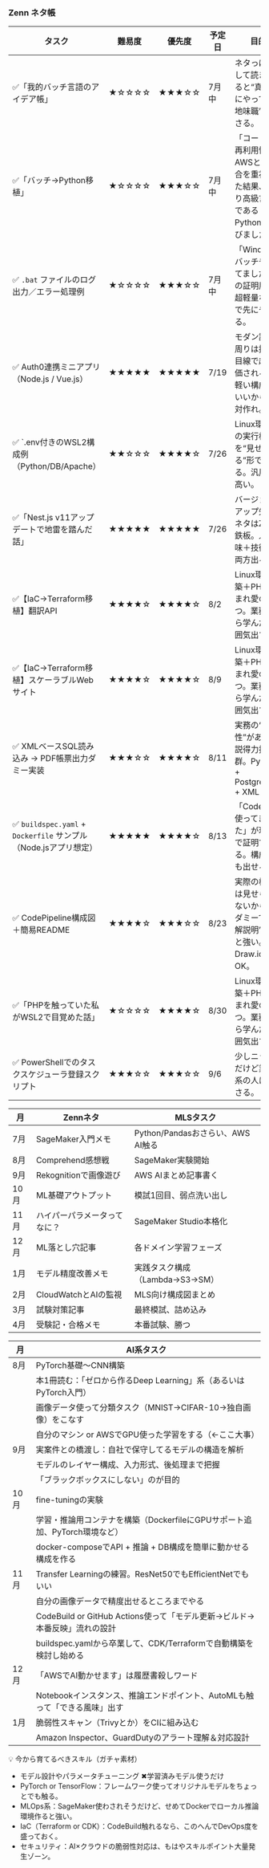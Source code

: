 ### Zenn ネタ帳

| タスク                               | 難易度   | 優先度   | 予定日 | 目的                                   |
| --------------------------------- | ----- | ----- | ----- | ------------------------------------ |
| ✅「我的バッチ言語のアイデア帳」| ★☆☆☆☆ | ★★★☆☆ | 7月中 | ネタっぽくして読ませると“真面目にやってる地味職”が刺さる。|
| ✅「バッチ→Python移植」| ★☆☆☆☆ | ★★★☆☆ | 7月中 |「コードの再利用性とAWSとの統合を重視した結果、より高級言語であるPythonを選びました）」|
| ✅ `.bat` ファイルのログ出力／エラー処理例| ★☆☆☆☆ | ★★★☆☆ | 7月中 | 「Windowsバッチやってました」の証明用。超軽量なので先にやれる。|
| ✅ Auth0連携ミニアプリ（Node.js / Vue.js）| ★★★★★ | ★★★★★ | 7/19 | モダン認証周りは採用目線で超評価される。軽い構成でいいから絶対作れ。|
| ✅ `.env付きのWSL2構成例（Python/DB/Apache）| ★★☆☆☆ | ★★★★☆ | 7/26 | Linux環境での実行検証を“見せられる”形で残せる。汎用性高い。|
| ✅「Nest.js v11アップデートで地雷を踏んだ話」| ★★★★★ | ★★★★★ | 7/26 | バージョンアップ失敗ネタはZenn鉄板。人間味＋技術力両方出る。|
| ✅【IaC→Terraform移植】翻訳API| ★★★★☆ | ★★★★☆ | 8/2 | Linux環境構築＋PHP憎まれ愛のやつ。業務から学んだ雰囲気出す。|
| ✅【IaC→Terraform移植】スケーラブルWebサイト| ★★★★☆ | ★★★★☆ | 8/9 | Linux環境構築＋PHP憎まれ愛のやつ。業務から学んだ雰囲気出す。|
| ✅ XMLベースSQL読み込み → PDF帳票出力ダミー実装| ★★★☆☆ | ★★★★☆ | 8/11 | 実務の“再現性”があって説得力抜群。Python + PostgreSQL + XML|
| ✅ `buildspec.yaml` + `Dockerfile` サンプル（Node.jsアプリ想定） | ★★★★★ | ★★★★☆ | 8/13 | 「CodeBuild使ってました」が現物で証明できる。構成力も出せる。|
| ✅ CodePipeline構成図＋簡易README| ★★★★☆ | ★★★☆☆ | 8/23 | 実際の構成は見せられないから、ダミーで“図解説明”すると強い。Draw\.ioでもOK。 |
| ✅「PHPを触っていた私がWSL2で目覚めた話」| ★☆☆☆☆ | ★★★★☆ | 8/30 | Linux環境構築＋PHP憎まれ愛のやつ。業務から学んだ雰囲気出す。|
| ✅ PowerShellでのタスクスケジューラ登録スクリプト| ★★★☆☆ | ★★★☆☆ | 9/6 | 少しニッチだけど業務系の人に刺さる。|


| 月   | Zennネタ           | MLSタスク                     |
| --- | ---------------- | -------------------------- |
| 7月  | SageMaker入門メモ    | Python/Pandasおさらい、AWS AI触る |
| 8月  | Comprehend感想戦    | SageMaker実験開始              |
| 9月  | Rekognitionで画像遊び | AWS AIまとめ記事書く              |
| 10月 | ML基礎アウトプット       | 模試1回目、弱点洗い出し               |
| 11月 | ハイパーパラメータってなに？   | SageMaker Studio本格化        |
| 12月 | ML落とし穴記事         | 各ドメイン学習フェーズ                |
| 1月  | モデル精度改善メモ        | 実践タスク構成（Lambda→S3→SM）      |
| 2月  | CloudWatchとAIの監視 | MLS向け構成図まとめ                |
| 3月  | 試験対策記事           | 最終模試、詰め込み                  |
| 4月  | 受験記・合格メモ         | 本番試験、勝つ                    |


| 月  | AI系タスク                     |
| --- | ---------------- |
| 8月 | PyTorch基礎〜CNN構築|
|     | 本1冊読む：「ゼロから作るDeep Learning」系（あるいはPyTorch入門）|
|     | 画像データ使って分類タスク（MNIST→CIFAR-10→独自画像）をこなす|
|     | 自分のマシン or AWSでGPU使った学習をする（←ここ大事）|
| 9月 | 実案件との橋渡し：自社で保守してるモデルの構造を解析|
|     |モデルのレイヤー構成、入力形式、後処理まで把握|
|     |「ブラックボックスにしない」のが目的|
| 10月 |fine-tuningの実験|
|     |学習・推論用コンテナを構築（DockerfileにGPUサポート追加、PyTorch環境など）|
|     |docker-composeでAPI + 推論 + DB構成を簡単に動かせる構成を作る|
| 11月 |Transfer Learningの練習。ResNet50でもEfficientNetでもいい|
|     |自分の画像データで精度出せるところまでやる|
|     |CodeBuild or GitHub Actions使って「モデル更新→ビルド→本番反映」流れの設計|
|     |buildspec.yamlから卒業して、CDK/Terraformで自動構築を検討し始める|
| 12月 |「AWSでAI動かせます」は履歴書殺しワード|
|     |Notebookインスタンス、推論エンドポイント、AutoMLも触って「できる風味」出す|
| 1月 |脆弱性スキャン（Trivyとか）をCIに組み込む|
|    |Amazon Inspector、GuardDutyのアラート理解＆対応設計|


💡 今から育てるべきスキル（ガチャ素材）
- モデル設計やパラメータチューニング ✖学習済みモデル使うだけ
- PyTorch or TensorFlow：フレームワーク使ってオリジナルモデルをちょっとでも触る。
- MLOps系：SageMaker使わされそうだけど、せめてDockerでローカル推論環境作ると強い。
- IaC（Terraform or CDK）：CodeBuild触れるなら、このへんでDevOps度を盛っておく。
- セキュリティ：AI×クラウドの脆弱性対応は、もはやスキルポイント大量発生ゾーン。
